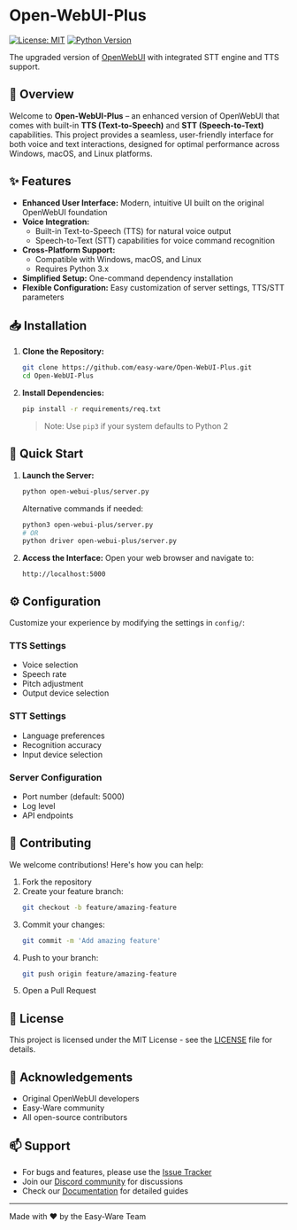 # Open-WebUI-Plus

[![License: MIT](https://img.shields.io/badge/License-MIT-yellow.svg)](LICENSE)
[![Python Version](https://img.shields.io/badge/Python-3.x-blue.svg)](https://www.python.org/downloads/)

The upgraded version of [OpenWebUI](https://github.com/search?q=OpenWebUI) with integrated STT engine and TTS support.

## 🌟 Overview

Welcome to **Open-WebUI-Plus** – an enhanced version of OpenWebUI that comes with built-in **TTS (Text-to-Speech)** and **STT (Speech-to-Text)** capabilities. This project provides a seamless, user-friendly interface for both voice and text interactions, designed for optimal performance across Windows, macOS, and Linux platforms.

## ✨ Features

- **Enhanced User Interface:** Modern, intuitive UI built on the original OpenWebUI foundation
- **Voice Integration:** 
  - Built-in Text-to-Speech (TTS) for natural voice output
  - Speech-to-Text (STT) capabilities for voice command recognition
- **Cross-Platform Support:** 
  - Compatible with Windows, macOS, and Linux
  - Requires Python 3.x
- **Simplified Setup:** One-command dependency installation
- **Flexible Configuration:** Easy customization of server settings, TTS/STT parameters

## 📥 Installation

1. **Clone the Repository:**
   ```bash
   git clone https://github.com/easy-ware/Open-WebUI-Plus.git
   cd Open-WebUI-Plus
   ```

2. **Install Dependencies:**
   ```bash
   pip install -r requirements/req.txt
   ```
   > Note: Use `pip3` if your system defaults to Python 2

## 🚀 Quick Start

1. **Launch the Server:**
   ```bash
   python open-webui-plus/server.py
   ```
   Alternative commands if needed:
   ```bash
   python3 open-webui-plus/server.py
   # OR
   python driver open-webui-plus/server.py
   ```

2. **Access the Interface:**
   Open your web browser and navigate to:
   ```
   http://localhost:5000
   ```

## ⚙️ Configuration

Customize your experience by modifying the settings in `config/`:

### TTS Settings
- Voice selection
- Speech rate
- Pitch adjustment
- Output device selection

### STT Settings
- Language preferences
- Recognition accuracy
- Input device selection

### Server Configuration
- Port number (default: 5000)
- Log level
- API endpoints

## 🤝 Contributing

We welcome contributions! Here's how you can help:

1. Fork the repository
2. Create your feature branch:
   ```bash
   git checkout -b feature/amazing-feature
   ```
3. Commit your changes:
   ```bash
   git commit -m 'Add amazing feature'
   ```
4. Push to your branch:
   ```bash
   git push origin feature/amazing-feature
   ```
5. Open a Pull Request

## 📝 License

This project is licensed under the MIT License - see the [LICENSE](LICENSE) file for details.

## 🙏 Acknowledgements

- Original OpenWebUI developers
- Easy-Ware community
- All open-source contributors

## 📫 Support

- For bugs and features, please use the [Issue Tracker](https://github.com/easy-ware/Open-WebUI-Plus/issues)
- Join our [Discord community](https://discord.gg/yourserver) for discussions
- Check our [Documentation](https://docs.openwebuiplus.dev) for detailed guides

---

Made with ❤️ by the Easy-Ware Team
